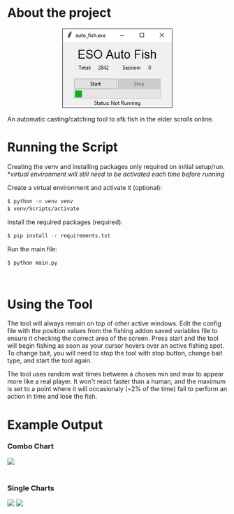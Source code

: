 # About the project
<p align="center">
    <img alt="window_image.png" src="Images/window.png">
</p>
An automatic casting/catching tool to afk fish in the elder scrolls online.
</br>

# Running the Script

Creating the venv and installing packages only required on initial setup/run.  
**virtual environment will still need to be activated each time before running*

Create a virtual environment and activate it (optional):
```sh
$ python -m venv venv
$ venv/Scripts/activate
```
Install the required packages (required):
```sh
$ pip install -r requirements.txt
```
Run the main file:
```sh
$ python main.py
```
</br>

# Using the Tool

The tool will always remain on top of other active windows. Edit the config file with the position values from the fishing addon saved variables file to ensure it checking the correct area of the screen. Press start and the tool will begin fishing as soon as your cursor hovers over an active fishing spot. To change bait, you will need to stop the tool with stop button, change bait type, and start the tool again.

The tool uses random wait times between a chosen min and max to appear more like a real player. It won't react faster than a human, and the maximum is set to a point where it will occasionaly (~2% of the time) fail to perform an action in time and lose the fish.
</br>

# Example Output

### Combo Chart
<img src="examples/example_combo.png">
</br></br>

### Single Charts
<img src="examples/example_0.5.png">
<img src="examples/example_5.0.png">